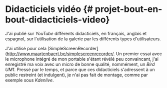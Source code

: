 # Didacticiels vidéo {# projet-bout-en-bout-didacticiels-video}

J\'ai publié sur *YouTube* différents didacticiels, en français, anglais
et espagnol, sur l\'utilisation de la galerie par les différents types
d\'utilisateurs.

J\'ai utilisé pour cela
\[SimpleScreenRecorder\](<http://www.maartenbaert.be/simplescreenrecorder/>.
Un premier essai avec le microphone intégré de mon portable s\'étant
révélé peu convaincant, j\'ai enregistré ma voix avec un micro de bonne
qualité, nommément, un *Bird UM1*. Pressé par le temps, et parce que ces
didacticiels s\'adressent à un public restreint (et indulgent), je n\'ai
pas fait de montage, comme par exemple sous *Kdenlive*.

